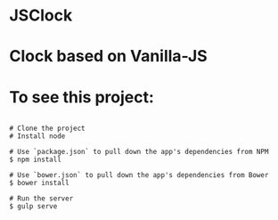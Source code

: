 # JSClock

# Clock based on Vanilla-JS

# To see this project:

```

# Clone the project
# Install node

# Use `package.json` to pull down the app's dependencies from NPM
$ npm install

# Use `bower.json` to pull down the app's dependencies from Bower
$ bower install

# Run the server
$ gulp serve

```
